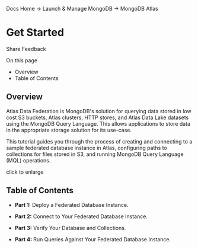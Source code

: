 Docs Home → Launch & Manage MongoDB → MongoDB Atlas

# Get Started

Share Feedback

On this page

  * Overview
  * Table of Contents

## Overview

Atlas Data Federation is MongoDB's solution for querying data stored in low
cost S3 buckets, Atlas clusters, HTTP stores, and Atlas Data Lake datasets
using the MongoDB Query Language. This allows applications to store data in
the appropriate storage solution for its use-case.

This tutorial guides you through the process of creating and connecting to a
sample federated database instance in Atlas, configuring paths to collections
for files stored in S3, and running MongoDB Query Language (MQL) operations.

click to enlarge

## Table of Contents

  *  **Part 1:** Deploy a Federated Database Instance.

  *  **Part 2:** Connect to Your Federated Database Instance.

  *  **Part 3:** Verify Your Database and Collections.

  *  **Part 4:** Run Queries Against Your Federated Database Instance.

